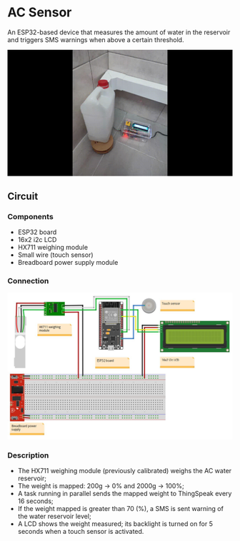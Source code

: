# AC Sensor
An ESP32-based device that measures the amount of water in the reservoir and triggers SMS warnings when above a certain threshold. 

![Project gif](assets/project_vid.gif)


## Circuit
### Components
* ESP32 board
* 16x2 i2c LCD
* HX711 weighing module
* Small wire (touch sensor)
* Breadboard power supply module

### Connection
![Project diagram](assets/circuit_diagram.JPG)


### Description
* The HX711 weighing module (previously calibrated) weighs the AC water reservoir; 
* The weight is mapped: 200g -> 0% and 2000g -> 100%;
* A task running in parallel sends the mapped weight to ThingSpeak every 16 seconds;
* If the weight mapped is greater than 70 (%), a SMS is sent warning of the water reservoir level;
* A LCD shows the weight measured; its backlight is turned on for 5 seconds when a touch sensor is activated.



